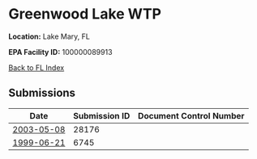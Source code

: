 # Greenwood Lake WTP

**Location:** Lake Mary, FL

**EPA Facility ID:** 100000089913

[Back to FL Index](../../index.md)

## Submissions

| Date | Submission ID | Document Control Number |
|------|--------------|-------------------------|
| [2003-05-08](submissions/28176.md) | 28176 |  |
| [1999-06-21](submissions/6745.md) | 6745 |  |
